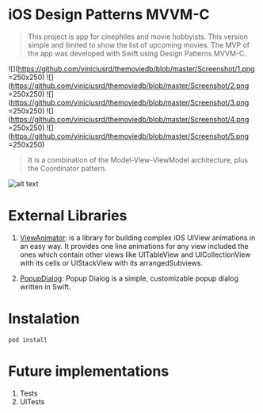 # iOS Design Patterns MVVM-C 
> This project is app for cinephiles and movie hobbyists. This version simple and limited to show the list of upcoming movies. The MVP of the app was developed with Swift using Design Patterns MVVM-C.

![](https://github.com/viniciusrd/themoviedb/blob/master/Screenshot/1.png =250x250)
![](https://github.com/viniciusrd/themoviedb/blob/master/Screenshot/2.png =250x250)
![](https://github.com/viniciusrd/themoviedb/blob/master/Screenshot/3.png =250x250)
![](https://github.com/viniciusrd/themoviedb/blob/master/Screenshot/4.png =250x250)
![](https://github.com/viniciusrd/themoviedb/blob/master/Screenshot/5.png =250x250)

> It is a combination of the Model-View-ViewModel architecture, plus the Coordinator pattern.

![alt text](https://miro.medium.com/max/3254/1*d1DXDtaoZVm8J-exVOkSOw.png)

# External Libraries 
1. [ViewAnimator](https://github.com/marcosgriselli/ViewAnimator): is a library for building complex iOS UIView animations in an easy way. It provides one line animations for any view included the ones which contain other views like UITableView and UICollectionView with its cells or UIStackView with its arrangedSubviews.

2. [PopupDialog](https://github.com/Orderella/PopupDialog): Popup Dialog is a simple, customizable popup dialog written in Swift.

# Instalation 
```
pod install
```

# Future implementations

1. Tests
2. UITests